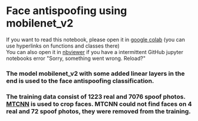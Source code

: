 # Face antispoofing using mobilenet_v2

If you want to read this notebook, please open it in [google colab](https://colab.research.google.com/notebooks/intro.ipynb#recent=true) (you can use hyperlinks on functions and classes there)  
You can also open it in [nbviewer](https://nbviewer.jupyter.org) if you have a intermittent GitHub jupyter notebooks error "Sorry, something went wrong. Reload?"

### The model mobilenet_v2 with some added linear layers in the end is used to the face antispoofing classification.

### The training data consist of 1223 real and 7076 spoof photos. [MTCNN](https://github.com/timesler/facenet-pytorch) is used to crop faces. MTCNN could not find faces on 4 real and 72 spoof photos, they were removed from the training.
